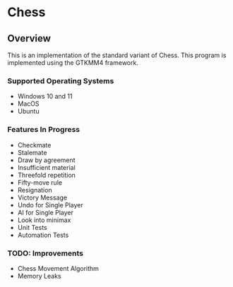 # Chess

## Overview

This is an implementation of the standard variant of Chess. This program is implemented using the GTKMM4 framework. 

### Supported Operating Systems
- Windows 10 and 11
- MacOS
- Ubuntu

### Features In Progress
- Checkmate
- Stalemate
- Draw by agreement
- Insufficient material
- Threefold repetition
- Fifty-move rule
- Resignation
- Victory Message
- Undo for Single Player
- AI for Single Player
- Look into minimax 
- Unit Tests
- Automation Tests

### TODO: Improvements
- Chess Movement Algorithm
- Memory Leaks
